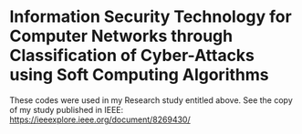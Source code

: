 # Information Security Technology for Computer Networks through Classification of Cyber-Attacks using Soft Computing Algorithms

These codes were used in my Research study entitled above.
See the copy of my study published in IEEE: https://ieeexplore.ieee.org/document/8269430/
